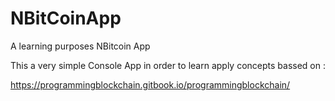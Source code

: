 # NBitCoinApp
A learning purposes NBitcoin App

This a very simple Console App in order to learn apply concepts bassed on :

https://programmingblockchain.gitbook.io/programmingblockchain/

